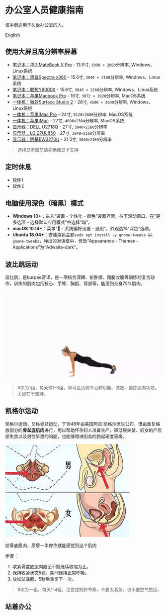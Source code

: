 # 办公室人员健康指南

该手册适用于久坐办公室的人。

[English](README.md)

## 使用大屏且高分辨率屏幕

- [笔记本：华为MateBook X Pro]() - 13.9寸, `3000 × 2000`分辨率, Windows、Linux系统
- [笔记本：惠普Spectre x360]() - 15.6寸, `3840 × 2160`分辨率, Windows、Linux系统
- [笔记本：联想Y9000X]() - 15.6寸, `3840 × 2160`分辨率, Windows、Linux系统
- [笔记本：苹果Macbook Pro]() - 16寸, `3072 × 1920`分辨率, MacOS系统  
- [一体机：微软Surface Studio 2]() - 28寸, `4500 × 3000`分辨率, Windows、Linux系统
- [一体机：苹果iMac Pro]() - 24寸, `5120×2880`分辨率, MacOS系统
- [一体机：苹果iMac]() - 27寸, `4096×2304`分辨率, MacOS系统  
- [显示器：DELL U2718Q]() - 27寸, `3840×2160`分辨率
- [显示器：LG 27UL850]() - 27寸, `3840×2160`分辨率
- [显示器：明基EW3270U]() - 31.5寸, `3840×2160`分辨率

> 选择显示器前请先确保显卡支持

## 定时休息
- 软件1
- 软件2

## 电脑使用深色（暗黑）模式
- **Windows 10+**：进入“设置 - 个性化 - 颜色”设置界面，往下滚动窗口，在“更多选项 - 选择默认应用模式”中选择“暗”。
- **macOS 10.14+**：菜单“ - 系统偏好设置 - 通用”，外观选择“深色”选项。
- **Ubuntu 18.04+**：安装深色主题`sudo apt install -y gnome-tweaks && gnome-tweaks`，弹出的对话框中，修改“Appearance - Themes - Applications”为“Adwaita-dark”。


## 波比跳运动
波比跳，是burpee音译，是一项结合深蹲、俯卧撑、屈腿收腹等训练的复合动作，训练的肌肉包括核心、手臂、胸肌、背部等，能用到全身75%肌肉。

![](pobee.webp)

> 8次为1组，每天做1-8组，即可达到调节心肺功能、减肥、锻炼肌肉功效。关键在于坚持。

## 凯格尔运动
凯格尔运动，又称骨盆运动，于1948年由美国阿诺·凯格尔医生公布，借由重复缩放部分的**骨盆底肌肉**进行，用以帮助怀孕妇人准备生产，降低尿失禁、妇女的产后尿失禁以及男性早泄的问题，也能够增进阳具的勃起硬度等级。

![](pelvic_anatomy.jpg)

盆骨底肌肉，尿尿一半停住就能感觉到这个肌肉

步骤：
1. 收紧骨盆底肌肉直至不能继续收缩为止。
2. 保持收紧状态5秒，期间保持正常呼吸。
3. 放松盆底肌，5秒后重复下一次。

> 8次为一组，每天1-4组。注意控制好节奏，不要太着急，也不要憋气憋尿。

## 站着办公


